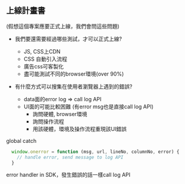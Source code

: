 ## 上線計畫書

(假想這個專案應要正式上線，我們會問這些問題)

- 我們要還需要經過哪些測試，才可以正式上線?
  - JS, CSS上CDN
  - CSS 自動引入流程
  - 廣告css可客製化
  - 盡可能測試不同的browser環境(over 90%)

- 有什麼方式可以搜集在使用者瀏覽器上遇到的錯誤? 
  - data面的error log => call log API
  - UI面的可能比較困難 (有error msg也是直接call log API)
    - 詢問硬體, browser環境
    - 詢問操作流程
    - 用該硬體，環境及操作流程重現該UI錯誤

global catch
```js
  window.onerror = function (msg, url, lineNo, columnNo, error) {
    // handle error, send message to log API
  }
```
error handler in SDK，發生錯誤的話一樣call log API